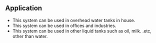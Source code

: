 ## Application

*   This system can be used in overhead water tanks in house.
* 	This system can be used in offices and industries.
* 	This system can be used in other liquid tanks such as oil, milk. .etc, other than water.
